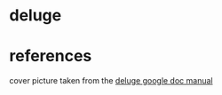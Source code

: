 # deluge

# references
cover picture taken from the [deluge google doc manual](https://docs.google.com/document/d/1FAeJ5f1sl3kKJgvbKmGRe3PIMjkaYrh3eAXF05PAV6k)
